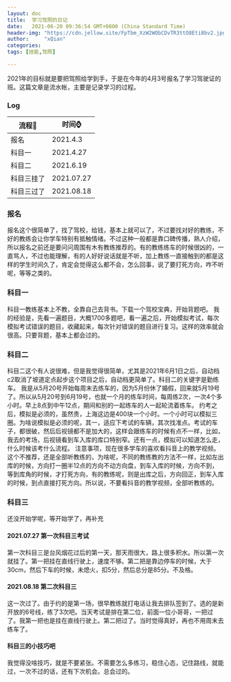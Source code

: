 ```yaml
---
layout: doc
title:  学习驾照的日记
date:   2021-06-20 09:36:54 GMT+0800 (China Standard Time)
header-img: "https://cdn.jellow.site/FpTbm_XzW2WObCDvTR3ttO8Eti8bv2.jpg?imageMogr2/auto-orient/thumbnail/2000x2000>/quality/100/interlace/1"
author:     "xQian"
categories: 
tags: [技能,驾照]

---
```



2021年的目标就是要把驾照给学到手，于是在今年的4月3号报名了学习驾驶证的班。这篇文章是流水帐，主要是记录学习的过程。
### Log

| 流程🚀  | 时间⌚️  |
|-----|-----------|
| 报名  | 2021.4.3  |
| 科目一 | 2021.4.27 |
| 科目二 | 2021.6.19 |
| 科目三挂了 | 2021.07.27|
| 科目三过了 | 2021.08.18|

### 报名
报名这个很简单了，找了驾校，给钱，基本上就可以了，不过要找对好的教练，不好的教练会让你学车特别有抵触情绪。不过这种一般都是靠口碑传播，熟人介绍，所以报名之前还是要问问周围有木有教练推荐的。有的教练练车的时候很凶的，一直骂人，不过也能理解，有的人好好说话就是不听，加上教练一直接触到的都是这样的学生时间久了，肯定会觉得这么都不会，怎么回事，说了要打死方向，咋不听呢，等等之类的。

### 科目一
科目一教练基本上不教，全靠自己去背书。下载一个驾校宝典，开始背题吧。
我的经验是，先看一遍题目，大概1700多题吧，看一遍之后，开始模拟考试，每次模拟考试错误的题目，收藏起来，每次针对错误的题目进行复习。这样的效率就会很高。只要背题，基本上都会过的。

### 科目二
科目二这个有人说很难，但是我觉得很简单，尤其是2021年6月1日之后，自动档c2取消了坡道定点起步这个项目之后，自动档更简单了。科目二的关键字是勤练车。
我是从5月20号开始每周末去练车的，因为5月份休了婚假，回来就5月19号了。所以从5月20号到6月19号，也就一个月的练车时间，每周练2次，一次4个多小时。早上8点到中午12点，期间和别的一起练车的人一起轮流着练车。
约考之后，模拟是必须的，虽然贵，上海这边是400块一个小时。一个小时可以模拟三圈。为啥说模拟是必须的呢，其一，适应下考试的车辆，其次找准点。考试的车子，都很破，然后后视镜都不是加大的，这样会跟练车的时候有点不一样，比如，我去的考场，后视镜看到车入库的库口特别窄。还有一点，模拟可以知道怎么走，什么时候该考什么流程。
注意事项，现在很多学车的喜欢看抖音上的教学视频。这个不推荐，还是全部听教练的，为啥呢，不同的教练教的方法不一样，比如左出库的时候，方向打一圈半12点的方向不动方向盘，到车入库的时候，方向不到，等到库角的时候，才打死方向，有的教练呢，则是出库之后，方向回正，到车入库的时候，到点直接打死方向。所以说，不要看抖音的教学视频，全部听教练的。

### 科目三
还没开始学呢，等开始学了，再补充
#### 2021.07.27 第一次科目三考试
第一次科目三是台风烟花过后的第一天，那天雨很大，路上很多积水。所以第一次就挂了。第一把挂在直线行驶上，速度不够。第二把是靠边停车的时候，大于30cm，然后下车的时候，未熄火，扣5分，然后总分是85分。不及格。
#### 2021.08.18 第二次科目三
这一次过了。由于约的是第一场，很早教练就打电话让我去排队签到了。选的是新开放的6号线，练了3次吧。当天考试是排在第二位，前面一位小哥哥，一把过了。我第一把也是挂在直线行驶上。第二把过了。当时觉得真好，再也不用周末去练车了。
#### 科目三的小技巧吧
我觉得没啥技巧，就是不要紧张。不需要怎么多练习，稳住心态，记住路线，就能过，一次不过的话，还有下次机会。总会过的。